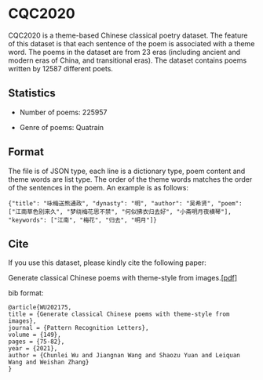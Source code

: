 # CQC2020

CQC2020 is a theme-based Chinese classical poetry dataset. The feature of this dataset is that each sentence of the poem is associated with a theme word. The poems in the dataset are from 23 eras (including ancient and modern eras of China, and transitional eras). The dataset contains poems written by 12587 different poets.

## Statistics

* Number of poems: 225957

* Genre of poems: Quatrain

## Format

The file is of JSON type, each line is a dictionary type, poem content and theme words are list type. The order of the theme words matches the order of the sentences in the poem. An example is as follows:

<pre><code>{"title": "咏梅送熊通政", "dynasty": "明", "author": "吴希贤", "poem": ["江南草色别来久", "梦绕梅花思不禁", "何似拂衣归去好", "小斋明月夜横琴"], "keywords": ["江南", "梅花", "归去", "明月"]}</code></pre>

## Cite

If you use this dataset, please kindly cite the following paper:

Generate classical Chinese poems with theme-style from images.[[pdf]](https://doi.org/10.1016/j.patrec.2021.05.016)

bib format:

<pre><code>@article{WU202175,
title = {Generate classical Chinese poems with theme-style from images},
journal = {Pattern Recognition Letters},
volume = {149},
pages = {75-82},
year = {2021},
author = {Chunlei Wu and Jiangnan Wang and Shaozu Yuan and Leiquan Wang and Weishan Zhang}
}</code></pre>

